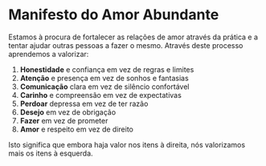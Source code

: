 # Manifesto do Amor Abundante
Estamos à procura de fortalecer as relações de amor através da prática e a tentar ajudar outras pessoas a fazer o mesmo.
Através deste processo aprendemos a valorizar:
1. **Honestidade** e confiança em vez de regras e limites
2. **Atenção** e presença em vez de sonhos e fantasias
3. **Comunicação** clara em vez de silêncio confortável
4. **Carinho** e compreensão em vez de expectativas
5. **Perdoar** depressa em vez de ter razão
6. **Desejo** em vez de obrigação
7. **Fazer** em vez de prometer
8. **Amor** e respeito em vez de direito

Isto significa que embora haja valor nos itens à direita, nós valorizamos mais os itens à esquerda.
